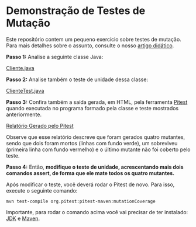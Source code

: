 # Demonstração de Testes de Mutação

Este repositório contem um pequeno exercício sobre testes de mutação. Para mais detalhes sobre o assunto, consulte o nosso [artigo didático](https://engsoftmoderna.info/artigos/testes-mutacao.html).

**Passo 1:** Analise a seguinte classe Java:

[Cliente.java](https://github.com/mtov/demo-mutacao/blob/main/src/main/java/com/example/Cliente.java)

**Passo 2:**  Analise também o teste de unidade dessa classe:

[ClienteTest.java](https://github.com/mtov/demo-mutacao/blob/main/src/test/java/com/example/ClienteTest.java)

**Passo 3:**  Confira também a saída gerada, em HTML, pela ferramenta [Pitest](https://pitest.org/) quando executada no programa formado pela classe e teste mostrados anteriormente.

[Relatório Gerado pelo Pitest](https://github.com/mtov/demo-mutacao/blob/main/target/pit-reports/index.html)

Observe que esse relatório descreve que foram gerados quatro mutantes, sendo que dois foram mortos (linhas com fundo verde), um sobreviveu (primeira linha com fundo vermelho) e o último mutante não foi coberto pelo teste.


**Passo 4:**  Então, **modifique o teste de unidade, acrescentando mais dois comandos assert, de forma que ele mate todos os quatro mutantes.**

Após modificar o teste, você deverá rodar o Pitest de novo. Para isso, execute o seguinte comando:

`mvn test-compile org.pitest:pitest-maven:mutationCoverage`

Importante, para rodar o comando acima você vai precisar de ter instalado: [JDK](https://www.oracle.com/br/java/technologies/downloads/) e [Maven](download).
